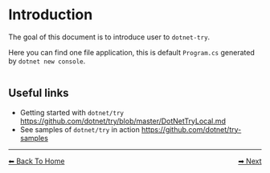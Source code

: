# Introduction
The goal of this document is to introduce user to `dotnet-try`.

Here you can find one file application, this is default `Program.cs` generated by `dotnet new console`.

```cs --project ../src/IntroToAlgorithms/IntroToAlgorithms.csproj --source-file ../src/IntroToAlgorithms/Program.cs
```

## Useful links

* Getting started with `dotnet/try` <https://github.com/dotnet/try/blob/master/DotNetTryLocal.md>
* See samples of `dotnet/try` in action <https://github.com/dotnet/try-samples>

---

<div style="display: flex; justify-content: space-between">
  <a href="../README.md"> ⬅ Back To Home </a>
  <a href="./Sorting.md"> ➡ Next </a>
</div>
